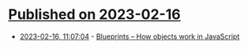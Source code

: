# [Published on 2023-02-16](index.md)

* [2023-02-16, 11:07:04](https://news.ycombinator.com/item?id=34817268) - [Blueprints – How objects work in JavaScript](https://www.innoq.com/en/articles/2023/02/blueprints-how-objects-work-in-javascript/)
